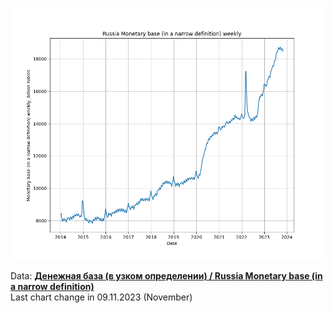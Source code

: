 ![Russia Monetary base (in a narrow definition) weekly](https://github.com/ivgnk/Russia-Financial-Indicators/blob/master/Russia%20Monetary%20base%20(in%20a%20narrow%20definition)%20weekly/Russia%20Monetary%20base%20(in%20a%20narrow%20definition)%20weekly.png)

Data: **[Денежная база (в узком определении) / Russia Monetary base (in a narrow definition)](https://www.cbr.ru/hd_base/mb_nd)**                
Last chart change in 09.11.2023 (November)      

